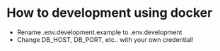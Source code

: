# How to development using docker

- Rename .env.development.example to .env.development
- Change DB_HOST, DB_PORT, etc.. with your own credential!
